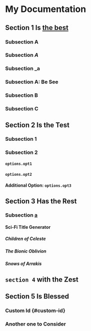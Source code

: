 # My Documentation

## Section 1 Is [the best](https://google.com)

### Subsection A

### Subsection *A*

### Subsection \_a

### Subsection A: Be See

### Subsection B

### Subsection C

## Section 2 Is the Test

### Subsection 1

### Subsection 2

#### `options.opt1`

#### `options.opt2`

#### Additional Option: `options.opt3`

## Section 3 Has the Rest

### Subsection [a][1]

#### Sci-Fi Title Generator

##### Children of Celeste

##### The Bionic Oblivion

##### Snows of Arrakis

## `section 4` with the Zest

## Section 5 Is Blessed

### Custom Id {#custom-id}

### Another one to Consider

[1]: https://www.youtube.com/watch?v=dFs4yX4V7NQ
